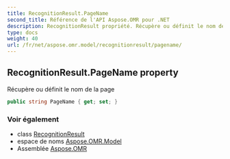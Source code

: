 ```yaml
---
title: RecognitionResult.PageName
second_title: Référence de l'API Aspose.OMR pour .NET
description: RecognitionResult propriété. Récupère ou définit le nom de la page
type: docs
weight: 40
url: /fr/net/aspose.omr.model/recognitionresult/pagename/
---
```

## RecognitionResult.PageName property

Récupère ou définit le nom de la page

```csharp
public string PageName { get; set; }
```

### Voir également

* class [RecognitionResult](../)
* espace de noms [Aspose.OMR.Model](../../recognitionresult/)
* Assemblée [Aspose.OMR](../../../)


